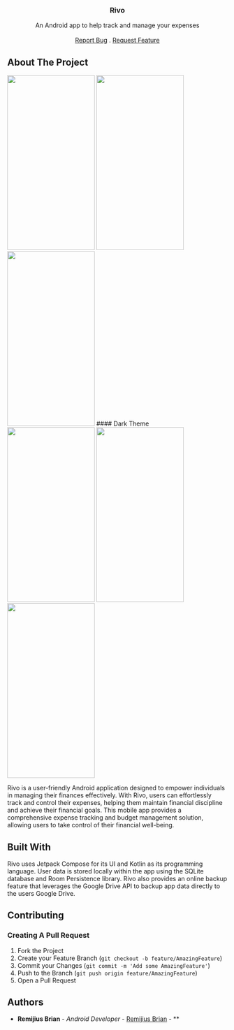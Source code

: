 <br/>
<p align="center">
  <h3 align="center">Rivo</h3>

  <p align="center">
    An Android app to help track and manage your expenses
    <br/>
    <br/>
    <a href="https://github.com/RemijiusBrian/Rivo/issues">Report Bug</a>
    .
    <a href="https://github.com/RemijiusBrian/Rivo/issues">Request Feature</a>
  </p>
</p>



## About The Project
<img src="https://github.com/RemijiusBrian/Rivo/assets/69680701/6122cd3b-f43d-4f64-8168-977744b6bfe0" width="200" height="400">
<img src="https://github.com/RemijiusBrian/Rivo/assets/69680701/ba05ae7f-cf1b-4b1a-b021-b70b4c64bb89" width="200" height="400">
<img src="https://github.com/RemijiusBrian/Rivo/assets/69680701/9687aeda-a8ff-4746-8547-272a9f79a910" width="200" height="400">
#### Dark Theme
<img src="https://github.com/RemijiusBrian/Rivo/assets/69680701/1991e6b4-401a-48da-9758-cd67f1360bcc" width="200" height="400">
<img src="https://github.com/RemijiusBrian/Rivo/assets/69680701/992acb02-984e-4b82-98be-de9ea5199aed" width="200" height="400">
<img src="https://github.com/RemijiusBrian/Rivo/assets/69680701/a35d0b0e-610b-4e53-b92a-617a2097f49f" width="200" height="400">

Rivo is a user-friendly Android application designed to empower individuals in managing their finances effectively. With Rivo, users can effortlessly track and control their expenses, helping them maintain financial discipline and achieve their financial goals. This mobile app provides a comprehensive expense tracking and budget management solution, allowing users to take control of their financial well-being.

## Built With

Rivo uses Jetpack Compose for its UI and Kotlin as its programming language.
User data is stored locally within the app using the SQLite database and Room Persistence library.
Rivo also provides an online backup feature that leverages the Google Drive API to backup app data directly to the users Google Drive.

## Contributing



### Creating A Pull Request

1. Fork the Project
2. Create your Feature Branch (`git checkout -b feature/AmazingFeature`)
3. Commit your Changes (`git commit -m 'Add some AmazingFeature'`)
4. Push to the Branch (`git push origin feature/AmazingFeature`)
5. Open a Pull Request

## Authors

* **Remijius Brian** - *Android Developer* - [Remijius Brian](https://github.com/RemijiusBrian) - **
